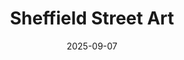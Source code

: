 ---
title: Sheffield Street Art
date: 2025-09-07
slug: 2025-09-07-sheffield-street-art
tags: [photography]
image: https://ik.imagekit.io/1wh3oo1zp/sheffield-street-art_nuMdEFxiv
image_alt: Sheffield Street Art
---